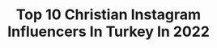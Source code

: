 ---
title: Top 10 Christian Instagram Influencers In Turkey In 2022
description: >-
  Find top christian Instagram influencers in Turkey in 2022. Most popular hashtags: #istanbul #turkey #ad.
platform: Instagram
hits: 58
text_top: Discover the most popular Instagram influencers on inBeat.
text_bottom: inBeat has 58 Instagram influencers like this in Turkey for you to work with.
profiles:
  - username: "lostleblanc"
    fullname: >-
      Christian LeBlanc
    bio: >-
      Escaped the 9-5 🌴 YouTube / Travel let's talk: christian@lostleblanc.com @lostcreatoracademy 🎥👇🏼
    location: "Turkey"
    followers: 664924
    engagement: 580
    commentsToLikes: 0.008433
    id: ck0tz8554pftx0i19bad49rhk
    verified: true
    hashtags: "#tulum, #lostcreators"
  - username: "christian_ferretti"
    fullname: >-
      Christian Ferretti
    bio: >-
      Fashion and Beauty Photographer Director. Represented by IMG Lens Worldwide. @specialagentferretti
    location: "Turkey"
    followers: 60614
    engagement: 474
    commentsToLikes: 0.000000
    id: ck15r1n8b5owk0i19xwdkrkou
    verified: false
    hashtags: "#nails, #makeup, #joaoknorr, #heriethpaul"
  - username: "christianhornerofficial"
    fullname: >-
      Christian Horner
    bio: >-
      Team Principal @RedBullRacing and @wingsforlife Ambassador.
    location: "Turkey"
    followers: 794393
    engagement: 464
    commentsToLikes: 0.007710
    id: ck5zm11u9lpoo0i14p3ue7b2g
    verified: true
    hashtags: "#imola, #turkishgp, #redbull, #astonmartinredbullracing"
  - username: "sunduzdurmazofficial"
    fullname: >-
      Siham Mansouri
    bio: >-
      Sündüz Durmaz resmi hesabıdır Büyük beden manken⛹️‍♀️ DOYA DOYA MODA 2020 GÖNÜLLERİN ŞAMPİYONU WhatsApp: 0905537384963
    location: "Turkey"
    followers: 180922
    engagement: 175
    commentsToLikes: 0.014118
    id: ck13a2sgaocji0i19usnk7mip
    verified: false
    hashtags: "#ankara, #izmir, #youtubeuse, #oran"
  - username: "amcgrimes5"
    fullname: >-
      Merve
    bio: >-
      JUST A WEIRD FAN
    location: "Turkey"
    followers: 30226
    engagement: 663
    commentsToLikes: 0.006464
    id: ck15thtaki5ao0i19hinib55i
    verified: false
    hashtags: ""
  - username: "sheldon.shopping"
    fullname: >-
      sheldon shoes shopping
    bio: >-
      TÜM KARGOLARIMIZ ŞEFFAFTIR 📦 ♻️ DEĞİŞİM 🌍 TÜRKİYENİN HER YERİNE HIZLI KARGO 💶 KAPIDA ÖDEME 💳 SİPARİŞ⤵️ 📞 WP:0541 221 32 73/0534 838 01 51
    location: "Turkey"
    followers: 18111
    engagement: 316
    commentsToLikes: 0.032322
    id: ck8t5de189qqz0j78v1syae3v
    verified: false
    hashtags: "#christianlouboutin, #sporayakkab, #louboutin, #redsoles"
  - username: "dorukutuk_"
    fullname: >-
      Doriloji
    bio: >-
      trips 🌍 Radiology
    location: "Turkey"
    followers: 2869
    engagement: 1591
    commentsToLikes: 0.052173
    id: ckap8hdc5ob4n0i78hd8m8jcc
    verified: false
    hashtags: "#at, #sweden, #roamersclub, #nofilter"
  - username: "i.am.rosemarie"
    fullname: >-
      Model 🌹Traveldiary
    bio: >-
      Management @ivetfashion ⛳️ right now - right here: SOFIA ~My currency is miles~
    location: "Turkey"
    followers: 30001
    engagement: 305
    commentsToLikes: 0.052000
    id: ck55myhyw53tg0i11f999ayob
    verified: false
    hashtags: "#bulgaria, #istanbul, #culture, #bosphorus"
  - username: "zeynepkalkan"
    fullname: >-
      Zeynep Uludağ
    bio: >-
      ♡ Based in Belgium Y.A.Z | Wifey to @alperuludag_ | Mom of @ygmruludag_
    location: "Turkey"
    followers: 122691
    engagement: 262
    commentsToLikes: 0.051032
    id: ck0u6g9la1xlr0i1997xbi21q
    verified: false
    hashtags: "#mdv, #momanddaughter, #manieredevoir, #gailadesign"
  - username: "backfromovie"
    fullname: >-
      Back from Movie
    bio: >-
      Dizi sayfamız: @dizieditleri
    location: "Turkey"
    followers: 47524
    engagement: 642
    commentsToLikes: 0.014544
    id: ckaoxp4s6e7550i78a8sa6zaq
    verified: false
    hashtags: "#jksimmons, #joaquinphoenix, #rosamundpike, #mrbrunner"
---